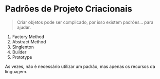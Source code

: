 # Padrões de Projeto Criacionais

> Criar objetos pode ser complicado, por isso existem padrões... para ajudar.

1. Factory Method
1. Abstract Method
1. Singlenton
1. Builder
1. Prototype

As vezes, não é necessário utilizar um padrão, mas apenas os recursos da linguagem.

